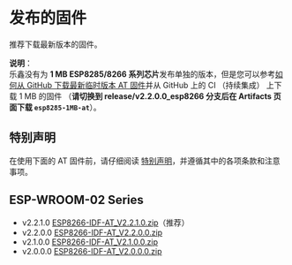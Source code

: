 发布的固件
=================

推荐下载最新版本的固件。

**说明**：  
乐鑫没有为 **1 MB ESP8285/8266 系列芯片**发布单独的版本，但是您可以参考[如何从 GitHub 下载最新临时版本 AT 固件](https://docs.espressif.com/projects/esp-at/zh_CN/latest/Compile_and_Develop/How_to_download_the_latest_temporary_version_of_AT_from_github.html)并从 GitHub 上的 CI （持续集成） 上下载 1 MB 的固件 （**请切换到 release/v2.2.0.0_esp8266 分支后在 Artifacts 页面下载 `esp8285-1MB-at`**）。

## 特别声明

在使用下面的 AT 固件前，请仔细阅读 [特别声明](https://docs.espressif.com/projects/esp-at/zh_CN/latest/esp32/disclaimer.html)，并遵循其中的各项条款和注意事项。

## ESP-WROOM-02 Series

- v2.2.1.0 [ESP8266-IDF-AT_V2.2.1.0.zip](https://download.espressif.com/esp_at/firmware/ESP8266/ESP8266-IDF-AT_V2.2.1.0.zip)（推荐）
- v2.2.0.0 [ESP8266-IDF-AT_V2.2.0.0.zip](https://download.espressif.com/esp_at/firmware/ESP8266/ESP8266-IDF-AT_V2.2.0.0.zip)
- v2.1.0.0 [ESP8266-IDF-AT_V2.1.0.0.zip](https://download.espressif.com/esp_at/firmware/ESP8266/ESP8266-IDF-AT_V2.1.0.0.zip)
- v2.0.0.0 [ESP8266-IDF-AT_V2.0.0.0.zip](https://download.espressif.com/esp_at/firmware/ESP8266/ESP8266-IDF-AT_V2.0_0.zip)
